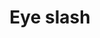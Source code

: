 ---
title: Eye slash
tags: ["eye", "slash", "hidden", "invisible", "conceal", "privacy", "disable"]
icon: eye-slash
svg: '<svg xmlns="http://www.w3.org/2000/svg" width="24" height="24" fill="none" viewBox="0 0 24 24" stroke-width="1.5" stroke-linecap="round" stroke-linejoin="round" stroke="currentColor"><path d="M17.357 6.643 21 3m-3.643 3.643c1.878 1.2 3.262 2.81 4.093 3.951.272.373.408.56.502.92a2.5 2.5 0 0 1 0 .971c-.094.361-.23.548-.502.92C19.961 15.45 16.697 19 12 19c-2.075 0-3.87-.693-5.357-1.643M17.357 6.643l-3.943 3.943M3 21l3.643-3.643m0 0 3.943-3.943M3.86 15a18 18 0 0 1-1.311-1.594c-.272-.373-.408-.56-.502-.92a2.5 2.5 0 0 1 0-.971c.094-.361.23-.548.502-.92C4.039 8.55 7.303 5 12 5c.59 0 1.158.056 1.703.158m-.289 5.428a2 2 0 0 1-2.828 2.828m2.828-2.828-2.828 2.828"/></svg>'
---